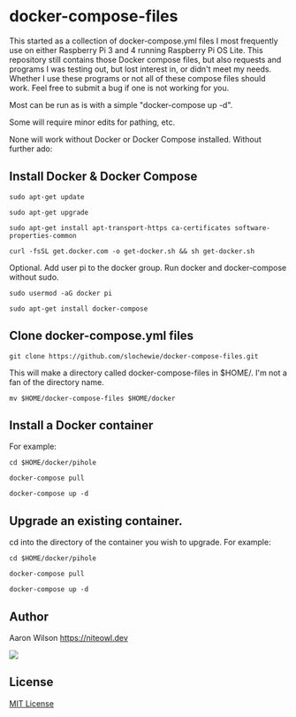 # docker-compose-files
This started as a collection of docker-compose.yml files I most frequently use on either Raspberry Pi 3 and 4 running Raspberry Pi OS Lite. This repository still contains those Docker compose files, but also requests and programs I was testing out, but lost interest in, or didn't meet my needs. Whether I use these programs or not all of these compose files should work. Feel free to submit a bug if one is not working for you.

Most can be run as is with a simple "docker-compose up -d".

Some will require minor edits for pathing, etc.

None will work without Docker or Docker Compose installed.
Without further ado:

## Install Docker & Docker Compose
```
sudo apt-get update
```
```
sudo apt-get upgrade
```
```
sudo apt-get install apt-transport-https ca-certificates software-properties-common
```
```
curl -fsSL get.docker.com -o get-docker.sh && sh get-docker.sh
```
Optional. Add user pi to the docker group. Run docker and docker-compose without sudo.
```
sudo usermod -aG docker pi
```
```
sudo apt-get install docker-compose
```

## Clone docker-compose.yml files

```
git clone https://github.com/slochewie/docker-compose-files.git
```
This will make a directory called docker-compose-files
in $HOME/.
I'm not a fan of the directory name.
```
mv $HOME/docker-compose-files $HOME/docker
```

## Install a Docker container
For example:
```
cd $HOME/docker/pihole
```
```
docker-compose pull
```
```
docker-compose up -d
```

## Upgrade an existing container.
cd into the directory of the container you wish to upgrade.
For example:
```
cd $HOME/docker/pihole
```
```
docker-compose pull
```
```
docker-compose up -d
```
## Author

Aaron Wilson <https://niteowl.dev>

[![](https://cdn.buymeacoffee.com/buttons/default-blue.png)](https://www.buymeacoffee.com/slochewie)

## License

[MIT License](./LICENSE)
